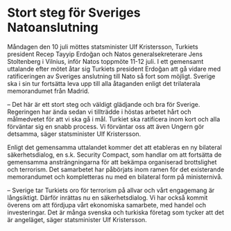 # Stort steg för Sveriges Natoanslutning

Måndagen den 10 juli möttes statsminister Ulf Kristersson, Turkiets president Recep Tayyip Erdoğan och Natos generalsekreterare Jens Stoltenberg i Vilnius, inför Natos toppmöte 11-12 juli. I ett gemensamt uttalande efter mötet åtar sig Turkiets president Erdoğan att gå vidare med ratificeringen av Sveriges anslutning till Nato så fort som möjligt. Sverige ska i sin tur fortsätta leva upp till alla åtaganden enligt det trilaterala memorandumet från Madrid.

– Det här är ett stort steg och väldigt glädjande och bra för Sverige. Regeringen har ända sedan vi tillträdde i höstas arbetet hårt och målmedvetet för att vi ska gå i mål. Turkiet ska ratificera inom kort och alla förväntar sig en snabb process. Vi förväntar oss att även Ungern gör detsamma, säger statsminister Ulf Kristersson.

Enligt det gemensamma uttalandet kommer det att etableras en ny bilateral säkerhetsdialog, en s.k. Security Compact, som handlar om att fortsätta de gemensamma ansträngningarna för att bekämpa organiserad brottslighet och terrorism. Det samarbetet har påbörjats inom ramen för det existerande memorandumet och kompletteras nu med en bilateral form på ministernivå.

– Sverige tar Turkiets oro för terrorism på allvar och vårt engagemang är långsiktigt. Därför inrättas nu en säkerhetsdialog. Vi har också kommit överens om att fördjupa vårt ekonomiska samarbete, med handel och investeringar. Det är många svenska och turkiska företag som tycker att det är angeläget, säger statsminister Ulf Kristersson.
